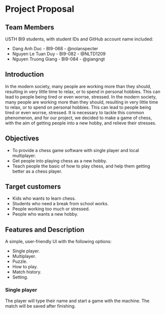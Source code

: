 # Project Proposal
## Team Members
USTH BI9 students, with student IDs and GitHub account name included: 
+ Dang Anh Duc - BI9-068 - @nolanspecter
+ Nguyen Le Tuan Duy - BI9-082 - @NLTD1209
+ Nguyen Truong Giang - BI9-084 - @giangngt


## Introduction
In the modern society, many people are working more than they should, resulting in very little time to relax, or to spend in personal hobbies. This can lead to people being tired or even worrse, stressed. 
In the modern society, many people are working more than they should, resulting in very little time to relax, or to spend on personal hobbies. This can lead to people being tired or even worrse, stressed. 
It is necessary to tackle this common phenomenon, and for our project, we decided to make a game of chess, with the aim of getting people into a new hobby, and relieve their stresses.

## Objectives
+ To provide a chess game software with single player and local multiplayer.
+ Get people into playing chess as a new hobby.
+ Teach people the basic of how to play chess, and help them getting better as a chess player.
## Target customers
+ Kids who wants to learn chess.
+ Students who need a break from school works.
+ People working too much or stressed.
+ People who wants a new hobby.
## Features and Description
A simple, user-friendly UI with the following options:
+ Single player.
+ Multiplayer.
+ Puzzle.
+ How to play.
+ Match history.
+ Setting.
### Single player
The player will type their name and start a game with the machine. The match will be saved after finishing.
